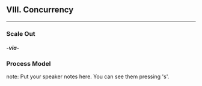 ##  VIII. Concurrency
----

### Scale Out <!-- .element: class="fragment" -->
##### -via- <!-- .element: class="fragment" -->
### Process Model <!-- .element: class="fragment" -->

note:
    Put your speaker notes here.
    You can see them pressing 's'.
